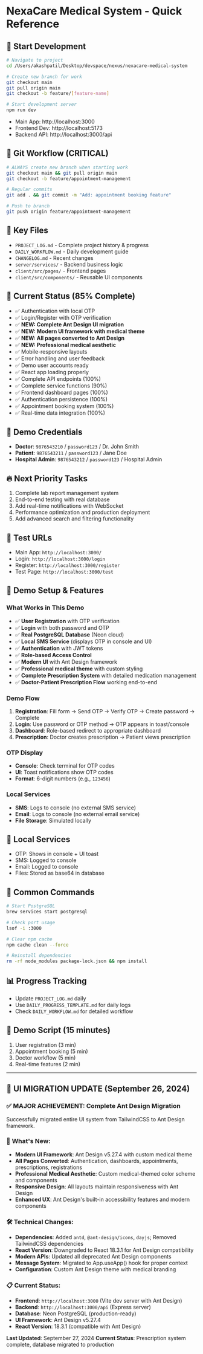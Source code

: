 # NexaCare Medical System - Quick Reference

## 🚀 **Start Development**
```bash
# Navigate to project
cd /Users/akashpatil/Desktop/devspace/nexus/nexacare-medical-system

# Create new branch for work
git checkout main
git pull origin main
git checkout -b feature/[feature-name]

# Start development server
npm run dev
```
- Main App: http://localhost:3000
- Frontend Dev: http://localhost:5173
- Backend API: http://localhost:3000/api

## 🌿 **Git Workflow (CRITICAL)**
```bash
# ALWAYS create new branch when starting work
git checkout main && git pull origin main
git checkout -b feature/appointment-management

# Regular commits
git add . && git commit -m "Add: appointment booking feature"

# Push to branch
git push origin feature/appointment-management
```

## 📁 **Key Files**
- `PROJECT_LOG.md` - Complete project history & progress
- `DAILY_WORKFLOW.md` - Daily development guide
- `CHANGELOG.md` - Recent changes
- `server/services/` - Backend business logic
- `client/src/pages/` - Frontend pages
- `client/src/components/` - Reusable UI components

## 🎯 **Current Status (85% Complete)**
- ✅ Authentication with local OTP
- ✅ Login/Register with OTP verification
- ✅ **NEW: Complete Ant Design UI migration**
- ✅ **NEW: Modern UI framework with medical theme**
- ✅ **NEW: All pages converted to Ant Design**
- ✅ **NEW: Professional medical aesthetic**
- ✅ Mobile-responsive layouts
- ✅ Error handling and user feedback
- ✅ Demo user accounts ready
- ✅ React app loading properly
- ✅ Complete API endpoints (100%)
- ✅ Complete service functions (90%)
- ✅ Frontend dashboard pages (100%)
- ✅ Authentication persistence (100%)
- ✅ Appointment booking system (100%)
- ✅ Real-time data integration (100%)

## 🔑 **Demo Credentials**
- **Doctor**: `9876543210` / `password123` / Dr. John Smith
- **Patient**: `9876543211` / `password123` / Jane Doe
- **Hospital Admin**: `9876543212` / `password123` / Hospital Admin

## 🔥 **Next Priority Tasks**
1. Complete lab report management system
2. End-to-end testing with real database
3. Add real-time notifications with WebSocket
4. Performance optimization and production deployment
5. Add advanced search and filtering functionality

## 📱 **Test URLs**
- Main App: `http://localhost:3000/`
- Login: `http://localhost:3000/login`
- Register: `http://localhost:3000/register`
- Test Page: `http://localhost:3000/test`

## 🧪 **Demo Setup & Features**

### **What Works in This Demo**
- ✅ **User Registration** with OTP verification
- ✅ **Login** with both password and OTP
- ✅ **Real PostgreSQL Database** (Neon cloud)
- ✅ **Local SMS Service** (displays OTP in console and UI)
- ✅ **Authentication** with JWT tokens
- ✅ **Role-based Access Control**
- ✅ **Modern UI** with Ant Design framework
- ✅ **Professional medical theme** with custom styling
- ✅ **Complete Prescription System** with detailed medication management
- ✅ **Doctor-Patient Prescription Flow** working end-to-end

### **Demo Flow**
1. **Registration**: Fill form → Send OTP → Verify OTP → Create password → Complete
2. **Login**: Use password or OTP method → OTP appears in toast/console
3. **Dashboard**: Role-based redirect to appropriate dashboard
4. **Prescription**: Doctor creates prescription → Patient views prescription

### **OTP Display**
- **Console**: Check terminal for OTP codes
- **UI**: Toast notifications show OTP codes
- **Format**: 6-digit numbers (e.g., `123456`)

### **Local Services**
- **SMS**: Logs to console (no external SMS service)
- **Email**: Logs to console (no external email service)
- **File Storage**: Simulated locally

## 📱 **Local Services**
- OTP: Shows in console + UI toast
- SMS: Logged to console
- Email: Logged to console
- Files: Stored as base64 in database

## 🐛 **Common Commands**
```bash
# Start PostgreSQL
brew services start postgresql

# Check port usage
lsof -i :3000

# Clear npm cache
npm cache clean --force

# Reinstall dependencies
rm -rf node_modules package-lock.json && npm install
```

## 📊 **Progress Tracking**
- Update `PROJECT_LOG.md` daily
- Use `DAILY_PROGRESS_TEMPLATE.md` for daily logs
- Check `DAILY_WORKFLOW.md` for detailed workflow

## 🎯 **Demo Script (15 minutes)**
1. User registration (3 min)
2. Appointment booking (5 min)
3. Doctor workflow (5 min)
4. Real-time features (2 min)

---

## 🎨 **UI MIGRATION UPDATE** (September 26, 2024)

### ✅ **MAJOR ACHIEVEMENT: Complete Ant Design Migration**
Successfully migrated entire UI system from TailwindCSS to Ant Design framework.

### 🚀 **What's New:**
- **Modern UI Framework**: Ant Design v5.27.4 with custom medical theme
- **All Pages Converted**: Authentication, dashboards, appointments, prescriptions, registrations
- **Professional Medical Aesthetic**: Custom medical-themed color scheme and components
- **Responsive Design**: All layouts maintain responsiveness with Ant Design
- **Enhanced UX**: Ant Design's built-in accessibility features and modern components

### 🛠 **Technical Changes:**
- **Dependencies**: Added `antd`, `@ant-design/icons`, `dayjs`; Removed TailwindCSS dependencies
- **React Version**: Downgraded to React 18.3.1 for Ant Design compatibility
- **Modern APIs**: Updated all deprecated Ant Design components
- **Message System**: Migrated to App.useApp() hook for proper context
- **Configuration**: Custom Ant Design theme with medical branding

### 📋 **Current Status:**
- **Frontend**: `http://localhost:3000` (Vite dev server with Ant Design)
- **Backend**: `http://localhost:3000/api` (Express server)
- **Database**: Neon PostgreSQL (production-ready)
- **UI Framework**: Ant Design v5.27.4
- **React Version**: 18.3.1 (compatible with Ant Design)

**Last Updated**: September 27, 2024
**Current Status**: Prescription system complete, database migrated to production
